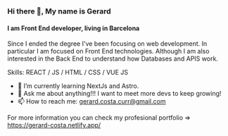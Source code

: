 ### Hi there 👋, My name is Gerard
#### I am Front End developer, living in Barcelona
Since I ended the degree I've been focusing on web development. In particular I am focused on Front End technologies. Although I am also interested in the Back End to understand how Databases and APIS work.


Skills: REACT / JS / HTML / CSS / VUE JS

- 🌱 I’m currently learning NextJs and Astro. 
- 💬 Ask me about anything!!! I want to meet more devs to keep growing! 
- 📫 How to reach me: gerard.costa.curr@gmail.com 

For more information you can check my profesional portfolio => https://gerard-costa.netlify.app/
